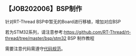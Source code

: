 ## 【JOB202006】BSP制作
针对RT-Thread BSP中暂无的Board进行移植，增加对应BSP

若为STM32系列，请注意参考:https://github.com/RT-Thread/rt-thread/tree/master/bsp/stm32 BSP 制作教程

需要注意代码需遵守[代码规范](https://github.com/RT-Thread/rt-thread/blob/master/documentation/coding_style_cn.md)。
